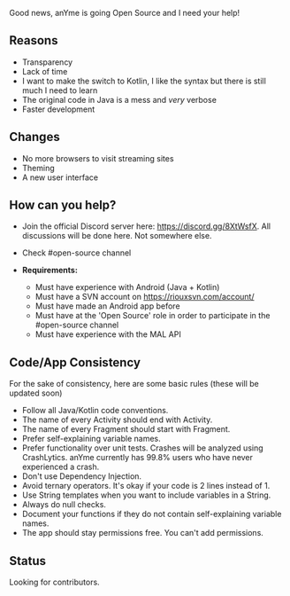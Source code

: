 Good news, anYme is going Open Source and I need your help!

## Reasons

* Transparency
* Lack of time
* I want to make the switch to Kotlin, I like the syntax but there is still much I need to learn
* The original code in Java is a mess and _very_ verbose
* Faster development

## Changes

* No more browsers to visit streaming sites
* Theming
* A new user interface

## How can you help?

* Join the official Discord server here: https://discord.gg/8XtWsfX. All discussions will be done here. Not somewhere else.
* Check #open-source channel

* **Requirements:**
	* Must have experience with Android (Java + Kotlin)
	* Must have a SVN account on https://riouxsvn.com/account/
	* Must have made an Android app before
	* Must have at the 'Open Source' role in order to participate in the #open-source channel
	* Must have experience with the MAL API

## Code/App Consistency

For the sake of consistency, here are some basic rules (these will be updated soon)

* Follow all Java/Kotlin code conventions.
* The name of every Activity should end with Activity.
* The name of every Fragment should start with Fragment.
* Prefer self-explaining variable names.
* Prefer functionality over unit tests. Crashes will be analyzed using CrashLytics. anYme currently has 99.8% users who have never experienced a crash.
* Don't use Dependency Injection.
* Avoid ternary operators. It's okay if your code is 2 lines instead of 1.
* Use String templates when you want to include variables in a String.
* Always do null checks.
* Document your functions if they do not contain self-explaining variable names.
* The app should stay permissions free. You can't add permissions.

## Status

Looking for contributors.
